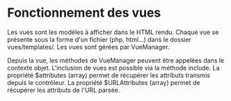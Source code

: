 # Fonctionnement des vues
Les vues sont les modèles à afficher dans le HTML rendu.
Chaque vue se présente sous la forme d'un fichier (php, html...) dans le dossier vues/templates/.
Les vues sont gérées par VueManager.

Depuis la vue, les méthodes de VueManager peuvent être appelées dans le contexte objet.
L'inclusion de vues est possible via la méthode include.
La propriété $attributes (array) permet de récupérer les attributs transmis depuis le contrôleur.
La propriété $URLAttributes (array) permet de récupérer les attributs de l'URL parsée.